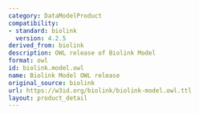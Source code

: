 ```yaml
---
category: DataModelProduct
compatibility:
- standard: biolink
  version: 4.2.5
derived_from: biolink
description: OWL release of Biolink Model
format: owl
id: biolink.model.owl
name: Biolink Model OWL release
original_source: biolink
url: https://w3id.org/biolink/biolink-model.owl.ttl
layout: product_detail
---
```

